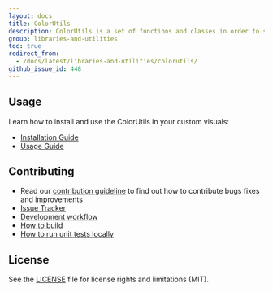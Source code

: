 ```yaml
---
layout: docs
title: ColorUtils
description: ColorUtils is a set of functions and classes in order to simplify color manipulations for Power BI custom visuals
group: libraries-and-utilities
toc: true
redirect_from:
  - /docs/latest/libraries-and-utilities/colorutils/
github_issue_id: 448
---
```


## Usage
Learn how to install and use the ColorUtils in your custom visuals:
* [Installation Guide](https://github.com/Microsoft/powerbi-visuals-utils-colorutils/blob/master/docs/usage/installation-guide.md)
* [Usage Guide](https://github.com/Microsoft/powerbi-visuals-utils-colorutils/blob/master/docs/usage/usage-guide.md)

## Contributing
* Read our [contribution guideline](https://github.com/Microsoft/powerbi-visuals-utils-colorutils/blob/master/CONTRIBUTING.md) to find out how to contribute bugs fixes and improvements
* [Issue Tracker](https://github.com/Microsoft/powerbi-visuals-utils-colorutils/issues)
* [Development workflow](https://github.com/Microsoft/powerbi-visuals-utils-colorutils/blob/master/docs/dev/development-workflow.md)
* [How to build](https://github.com/Microsoft/powerbi-visuals-utils-colorutils/blob/master/docs/dev/development-workflow.md#how-to-build)
* [How to run unit tests locally](https://github.com/Microsoft/powerbi-visuals-utils-colorutils/blob/master/docs/dev/development-workflow.md#how-to-run-unit-tests-locally)

## License
See the [LICENSE](https://github.com/Microsoft/powerbi-visuals-utils-colorutils/blob/master/LICENSE) file for license rights and limitations (MIT).